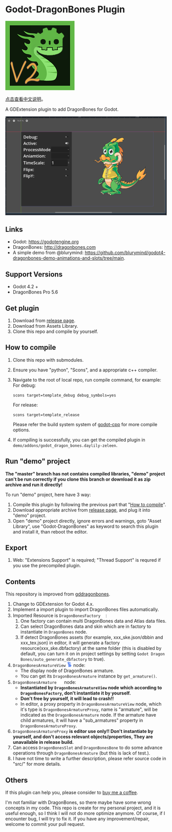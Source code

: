 # Godot-DragonBones Plugin

![image](demo/addons/godot_dragon_bones.daylily-zeleen/doc/doc_icon.png)

[点击查看中文说明](README.zh.md)。

A GDExtension plugin to add DragonBones for Godot.

![image](demo/addons/godot_dragon_bones.daylily-zeleen/doc/1.PNG)

## Links

* Godot: <https://godotengine.org>
* DragonBones: <http://dragonbones.com>
* A simple demo from @blurymind: <https://github.com/blurymind/godot4-dragonbones-demo-animations-and-slots/tree/main>.

## Support Versions

* Godot 4.2 +
* DragonBones Pro 5.6

## Get plugin

1. Download from [release page](https://github.com/Daylily-Zeleen/Godot-DragonBones/releases).
2. Download from Assets Library.
3. Clone this repo and compile by yourself.

## How to compile

1. Clone this repo with submodules.
2. Ensure you have "python", "Scons", and a appropriate c++ compiler.
3. Navigate to the root of local repo, run compile command, for example:
   For debug:

   ```shell
   scons target=template_debug debug_symbols=yes
   ```

   For release:

   ```shell
   scons target=template_release
   ```

   Please refer the build system system of [godot-cpp](https://github.com/godotengine/godot-cpp.git) for more compile options.

4. If compiling is successfully, you can get the compiled plugin in `demo/addons/godot_dragon_bones.daylily-zeleen`.

## Run "demo" project

**The "master" branch has not contains compiled libraries, "demo" project can't be run correctly if you clone this branch or download it as zip archive and run it directly!**

To run "demo" project, here have 3 way:

1. Compile this plugin by following the previous part that "[How to compile](#how-to-compile)".
2. Download appropriate archive from [release page](https://github.com/Daylily-Zeleen/Godot-DragonBones/releases), and plug it into "demo" project.
3. Open "demo" project directly, ignore errors and warnings, goto "Asset Library", use "Godot-DragonBones" as keyword to search this plugin and install it, than reboot the editor.

## Export

1. Web: "Extensions Support" is required; "Thread Support" is requred if you use the precompiled plugin.

## Contents

This repository is improved from [gddragonbones](https://github.com/sanja-sa/gddragonbones).

1. Change to GDExtension for Godot 4.x.
2. Implement a import plugin to import DragonBones files automatically.
3. Imported Resource is `DragonBonesFactory`![image](demo/addons/godot_dragon_bones.daylily-zeleen/icons/DragonBonesFactory.png):
   1. One factory can contain multi DragonBones data and Atlas data files.
   2. Can select DragonBones data and skin which are in factory to instantiate in `DragonBones` node.
   3. If detect DragonBones assets (for example, xxx_ske.json/dbbin and xxx_tex.json) in editor, it will generate a factory resource(xxx_ske.dbfactory) at the same folder (this is disabled by default, you can turn it on in project settings by setting `Godot Dragon Bones/auto_generate_dbfactory` to true).
4. `DragonBonesArmatureView` ![image](demo/addons/godot_dragon_bones.daylily-zeleen/icons/DragonBonesBlue.png) node:
   * The display node of DragonBones armature.
   * You can get its `DragonBonesArmature` instance by `get_armature()`.
5. `DragonBonesArmature` ![image](demo/addons/godot_dragon_bones.daylily-zeleen/icons/DragonBonesArmature.png) node:
   * **Instantiated by `DragonBonesArmatureView` node which according to `DragonBonesFactory`, don't instantiate it by yourself.**
   * **Don't free by yourself, it will lead to crash!!**
   * In editor, a proxy property in `DragonBonesArmatureView` node, which it's type is `DragonBonesArmatureProxy`, name is "armature", will be indicated as the `DragonBonesArmature` node. If the armature have child armatures, it will have a "sub_armatures" property in `DragonBonesArmatureProxy`.
6. `DragonBonesArmatureProxy` **is editor use only!! Don't instantiate by yourself, and don't access relevant objects/properties, They are unavailable in release build.**
7. Can access `DragonBonesSlot` and `DragonBonesBone` to do some advance operations through `DragonBonesArmature` (but this is lack of test.).
8. I have not time to write a further description, please refer source code in "src/" for more details.

## Others

If this plugin can help you, please consider to [buy me a coffee](https://afdian.com/a/Daylily-Zeleen).

I'm not familiar with DragonBones, so there maybe have some wrong concepts in my code.
This repo is create for my personal project, and it is useful enough, so I think I will not do more optimize anymore.
Of course, if I encounter bug, I will try to fix it.
If you have any improvement/repair, welcome to commit your pull request.
